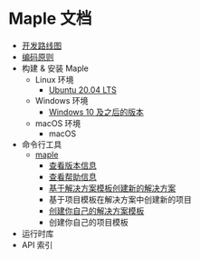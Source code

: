﻿# Maple 文档

- [开发路线图](Roadmap.md)
- [编码原则](Tutorial/T00001.md)
- 构建 & 安装 Maple
  - Linux 环境
    - [Ubuntu 20.04 LTS](Tutorial/T00002.md)
  - Windows 环境
    - [Windows 10 及之后的版本](Tutorial/T00008.md)
  - macOS 环境
    - macOS 
- 命令行工具 
  - [maple](Tutorial/T00005.md)
    - [查看版本信息](Tutorial/T00003.md)
    - [查看帮助信息](Tutorial/T00004.md)
    - [基于解决方案模板创建新的解决方案](Tutorial/T00006.md)
    - 基于项目模板在解决方案中创建新的项目
    - [创建你自己的解决方案模板](Tutorial/T00007.md)
    - 创建你自己的项目模板
- 运行时库
- API 索引
